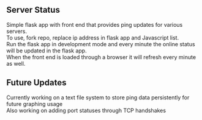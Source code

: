 ## Server Status


Simple flask app with front end that provides ping updates for various servers.
<br />
To use, fork repo, replace ip address in flask app and Javascript list.
<br />
Run the flask app in development mode and every minute the online status will be updated in the flask app.
<br />
When the front end is loaded through a browser it will refresh every minute as well.
<br />
## Future Updates
Currently working on a text file system to store ping data persistently for future graphing usage <br />
Also working on adding port statuses through TCP handshakes
